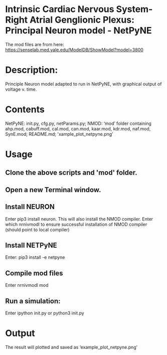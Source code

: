 # Intrinsic Cardiac Nervous System-Right Atrial Genglionic Plexus: Principal Neuron model - NetPyNE

The mod files are from here:
https://senselab.med.yale.edu/ModelDB/ShowModel?model=3800

# Description: 
Principle Neuron model adapted to run in NetPyNE, with graphical output of voltage v. time.

# Contents
  NetPyNE: init.py, cfg.py, netParams.py;
  NMOD: ‘mod’ folder containing ahp.mod, cabuff.mod, cal.mod, can.mod, kaar.mod, kdr.mod, naf.mod, SynE.mod;
  README.md; 'xample_plot_netpyne.png'


# Usage
## Clone the above scripts and 'mod' folder.

## Open a new Terminal window.

## Install NEURON
Enter pip3 install neuron.
  This will also install the NMOD compiler.
Enter which nrnivmodl to ensure successful installation of NMOD compiler (should point to local compiler)

## Install NETPyNE 
  Enter: pip3 install -e netpyne

## Compile mod files 
  Enter nrnivmodl mod

## Run a simulation: 
  Enter ipython init.py or python3 init.py

# Output
  The result will plotted and saved as ‘example_plot_netpyne.png’ 

